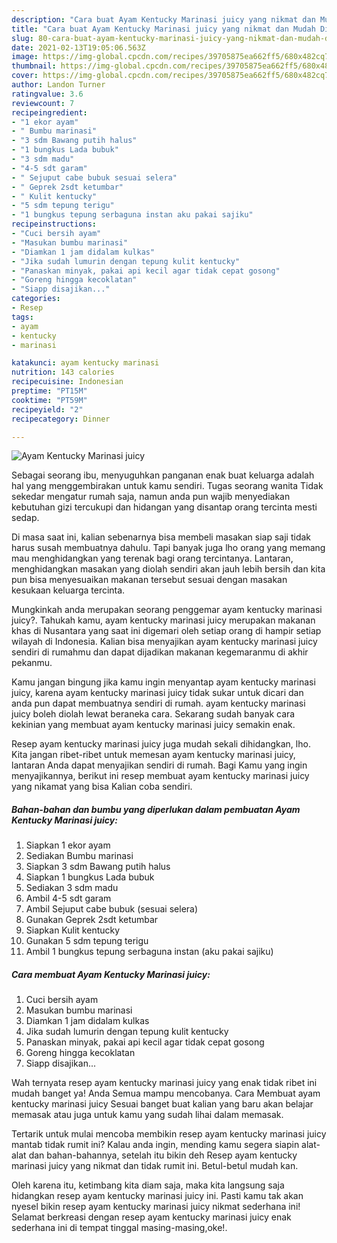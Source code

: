 ```yaml
---
description: "Cara buat Ayam Kentucky Marinasi juicy yang nikmat dan Mudah Dibuat"
title: "Cara buat Ayam Kentucky Marinasi juicy yang nikmat dan Mudah Dibuat"
slug: 80-cara-buat-ayam-kentucky-marinasi-juicy-yang-nikmat-dan-mudah-dibuat
date: 2021-02-13T19:05:06.563Z
image: https://img-global.cpcdn.com/recipes/39705875ea662ff5/680x482cq70/ayam-kentucky-marinasi-juicy-foto-resep-utama.jpg
thumbnail: https://img-global.cpcdn.com/recipes/39705875ea662ff5/680x482cq70/ayam-kentucky-marinasi-juicy-foto-resep-utama.jpg
cover: https://img-global.cpcdn.com/recipes/39705875ea662ff5/680x482cq70/ayam-kentucky-marinasi-juicy-foto-resep-utama.jpg
author: Landon Turner
ratingvalue: 3.6
reviewcount: 7
recipeingredient:
- "1 ekor ayam"
- " Bumbu marinasi"
- "3 sdm Bawang putih halus"
- "1 bungkus Lada bubuk"
- "3 sdm madu"
- "4-5 sdt garam"
- " Sejuput cabe bubuk sesuai selera"
- " Geprek 2sdt ketumbar"
- " Kulit kentucky"
- "5 sdm tepung terigu"
- "1 bungkus tepung serbaguna instan aku pakai sajiku"
recipeinstructions:
- "Cuci bersih ayam"
- "Masukan bumbu marinasi"
- "Diamkan 1 jam didalam kulkas"
- "Jika sudah lumurin dengan tepung kulit kentucky"
- "Panaskan minyak, pakai api kecil agar tidak cepat gosong"
- "Goreng hingga kecoklatan"
- "Siapp disajikan..."
categories:
- Resep
tags:
- ayam
- kentucky
- marinasi

katakunci: ayam kentucky marinasi 
nutrition: 143 calories
recipecuisine: Indonesian
preptime: "PT15M"
cooktime: "PT59M"
recipeyield: "2"
recipecategory: Dinner

---
```



![Ayam Kentucky Marinasi juicy](https://img-global.cpcdn.com/recipes/39705875ea662ff5/680x482cq70/ayam-kentucky-marinasi-juicy-foto-resep-utama.jpg)

Sebagai seorang ibu, menyuguhkan panganan enak buat keluarga adalah hal yang menggembirakan untuk kamu sendiri. Tugas seorang  wanita Tidak sekedar mengatur rumah saja, namun anda pun wajib menyediakan kebutuhan gizi tercukupi dan hidangan yang disantap orang tercinta mesti sedap.

Di masa  saat ini, kalian sebenarnya bisa membeli masakan siap saji tidak harus susah membuatnya dahulu. Tapi banyak juga lho orang yang memang mau menghidangkan yang terenak bagi orang tercintanya. Lantaran, menghidangkan masakan yang diolah sendiri akan jauh lebih bersih dan kita pun bisa menyesuaikan makanan tersebut sesuai dengan masakan kesukaan keluarga tercinta. 



Mungkinkah anda merupakan seorang penggemar ayam kentucky marinasi juicy?. Tahukah kamu, ayam kentucky marinasi juicy merupakan makanan khas di Nusantara yang saat ini digemari oleh setiap orang di hampir setiap wilayah di Indonesia. Kalian bisa menyajikan ayam kentucky marinasi juicy sendiri di rumahmu dan dapat dijadikan makanan kegemaranmu di akhir pekanmu.

Kamu jangan bingung jika kamu ingin menyantap ayam kentucky marinasi juicy, karena ayam kentucky marinasi juicy tidak sukar untuk dicari dan anda pun dapat membuatnya sendiri di rumah. ayam kentucky marinasi juicy boleh diolah lewat beraneka cara. Sekarang sudah banyak cara kekinian yang membuat ayam kentucky marinasi juicy semakin enak.

Resep ayam kentucky marinasi juicy juga mudah sekali dihidangkan, lho. Kita jangan ribet-ribet untuk memesan ayam kentucky marinasi juicy, lantaran Anda dapat menyajikan sendiri di rumah. Bagi Kamu yang ingin menyajikannya, berikut ini resep membuat ayam kentucky marinasi juicy yang nikamat yang bisa Kalian coba sendiri.

<!--inarticleads1-->

##### Bahan-bahan dan bumbu yang diperlukan dalam pembuatan Ayam Kentucky Marinasi juicy:

1. Siapkan 1 ekor ayam
1. Sediakan  Bumbu marinasi
1. Siapkan 3 sdm Bawang putih halus
1. Siapkan 1 bungkus Lada bubuk
1. Sediakan 3 sdm madu
1. Ambil 4-5 sdt garam
1. Ambil  Sejuput cabe bubuk (sesuai selera)
1. Gunakan  Geprek 2sdt ketumbar
1. Siapkan  Kulit kentucky
1. Gunakan 5 sdm tepung terigu
1. Ambil 1 bungkus tepung serbaguna instan (aku pakai sajiku)




<!--inarticleads2-->

##### Cara membuat Ayam Kentucky Marinasi juicy:

1. Cuci bersih ayam
1. Masukan bumbu marinasi
1. Diamkan 1 jam didalam kulkas
1. Jika sudah lumurin dengan tepung kulit kentucky
1. Panaskan minyak, pakai api kecil agar tidak cepat gosong
1. Goreng hingga kecoklatan
1. Siapp disajikan...




Wah ternyata resep ayam kentucky marinasi juicy yang enak tidak ribet ini mudah banget ya! Anda Semua mampu mencobanya. Cara Membuat ayam kentucky marinasi juicy Sesuai banget buat kalian yang baru akan belajar memasak atau juga untuk kamu yang sudah lihai dalam memasak.

Tertarik untuk mulai mencoba membikin resep ayam kentucky marinasi juicy mantab tidak rumit ini? Kalau anda ingin, mending kamu segera siapin alat-alat dan bahan-bahannya, setelah itu bikin deh Resep ayam kentucky marinasi juicy yang nikmat dan tidak rumit ini. Betul-betul mudah kan. 

Oleh karena itu, ketimbang kita diam saja, maka kita langsung saja hidangkan resep ayam kentucky marinasi juicy ini. Pasti kamu tak akan nyesel bikin resep ayam kentucky marinasi juicy nikmat sederhana ini! Selamat berkreasi dengan resep ayam kentucky marinasi juicy enak sederhana ini di tempat tinggal masing-masing,oke!.

